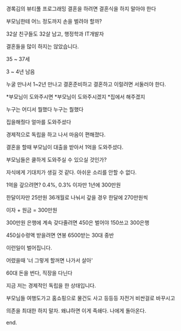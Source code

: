 경록김의 뷰티풀 프로그래밍
결혼을 하려면 결혼식을 하지 말아야 한다

부모님한테 어느 정도까지 손을 벌려야 할까?

32살 친구들도 32살 남고, 행정학과
IT개발자

결혼들을 많이 하지는 않았습니다.

35 ~ 37세

3 ~ 4년 남음

누굴 만나서 1~2년 만나고 결혼준비하고 결혼하고
이럴려면 서둘러야 한다.

*부모님이 도와주시면
*부모님이 도와주시겠지
*집에서 해주겠지

누구는 어디서 뭘했다
누구는 뭘했다

집을해줬다 얼마를 도와주셨다

경제적으로 독립을 하고 나서
마음이 편해졌다.

결혼을 할때 부모님이 대출을 받아서 1억을 도와주셨다.

부모님들은 쿨하게 도와주실 수 있으실 것인가?

자식에게 기대치가 생길 것 같다.
아쉬운 소리를 안할 수 없다.

1억을 갚으려면?
0.4%, 0.3%
이자만 1년에 300만원

한달이자만 25만원
36개월로 나눠서 갚을 경우
한달에 270만원씩

이자 + 원금 = 300만원

300만원 은행에 계속 갖다줄려면
450은 벌어야 150쓰고 300은행

450실수령액 받을려면 연봉 6500받는 30대 중반

이런일이 벌어집니다.


어렸을때 '너 그렇게 할꺼면 나가서 살아'

60대 돈을 번다, 직장을 다닌다

지금 저는 경제적인 독립을 한 상태입니다.

부모님들 여행도가고 홈쇼핑으로 물건도 사고 등등등
자전거 비싼걸로 바꾸시고

의존을 최대한 하지 말자.
왜냐하면 이게 족쇄다. 나에게 돌아온다.

end.

























